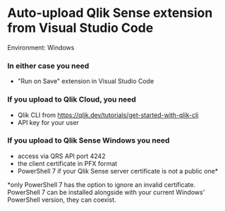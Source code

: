 # Auto-upload Qlik Sense extension from Visual Studio Code

Environment: Windows

### In either case you need
- "Run on Save" extension in Visual Studio Code

### If you upload to Qlik Cloud, you need
- Qlik CLI from https://qlik.dev/tutorials/get-started-with-qlik-cli
- API key for your user

### If you upload to Qlik Sense Windows you need
- access via QRS API port 4242
- the client certificate in PFX format
- PowerShell 7 if your Qlik Sense server certificate is not a public one*

*only PowerShell 7 has the option to ignore an invalid certificate. PowerShell 7 can be installed alongside with your current Windows' PowerShell 
version, they can coexist.


